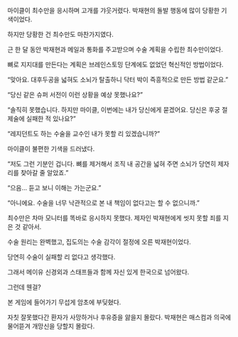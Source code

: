 마이클이 최수만을 응시하며 고개를 갸웃거렸다. 박재현의 돌발 행동에 많이 당황한 기색이었다.

하지만 당황한 건 최수만도 마찬가지였다.

근 한 달 동안 박재현과 메일과 통화를 주고받으며 수술 계획을 수립한 최수만이었다.

뼈로 지지대를 만든다는 계획은 브레인스토밍 단계에도 없었던 혁신적인 방법이었다.

“맞아요. 대후두공을 넓혀도 소뇌가 탈출하니 닥터 박이 즉흥적으로 만든 방법 같군요.”

“당신 같은 슈퍼 서전이 이런 상황을 예상 못했나요?”

“솔직히 못했습니다. 하지만 마이클, 이번에는 내가 당신에게 묻겠어요. 당신은 후궁 절제술에 실패한 적 있나요?”

“레지던트도 하는 수술을 교수인 내가 못할 리 있겠습니까?”

마이클이 불편한 기색을 드러냈다.

“저도 그런 기분인 겁니다. 뼈를 제거해서 조직 내 공간을 넓혀 주면 소뇌가 당연히 제자리를 찾아갈 줄 알았죠.”

“으음… 듣고 보니 이해는 가는군요.”

“아니에요. 수술을 너무 낙관적으로 본 내 책임이 없다고는 할 수 없으니까.”

최수만은 차마 모니터를 똑바로 응시하지 못했다. 제자인 박재현에게 씻지 못할 죄를 지은 것 같아서.

수술 원리는 완벽했고, 집도의는 수술 감각이 절정에 오른 박재현이었다.

당연히 수술이 실패할 리 없다고 생각했다.

그래서 메이유 신경외과 스태프들과 함께 자신 있게 한국으로 넘어왔다.

그런데 웬걸?

본 게임에 들어가기 무섭게 암초에 부딪혔다.

자칫 잘못했다간 환자가 사망하거나 후유증을 앓을지 몰랐다. 박재현은 매스컴과 의국에 물어뜯겨 개망신을 당할지 몰랐다.